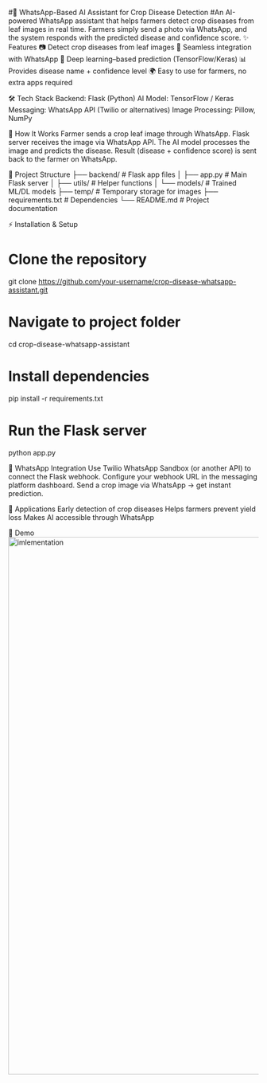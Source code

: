 #🌱 WhatsApp-Based AI Assistant for Crop Disease Detection
#An AI-powered WhatsApp assistant that helps farmers detect crop diseases from leaf images in real time. Farmers simply send a photo via WhatsApp, and the system responds with the predicted disease and confidence score.
✨ Features
📷 Detect crop diseases from leaf images
💬 Seamless integration with WhatsApp
🤖 Deep learning–based prediction (TensorFlow/Keras)
📊 Provides disease name + confidence level
🌍 Easy to use for farmers, no extra apps required

🛠️ Tech Stack
Backend: Flask (Python)
AI Model: TensorFlow / Keras
Messaging: WhatsApp API (Twilio or alternatives)
Image Processing: Pillow, NumPy

🚀 How It Works
Farmer sends a crop leaf image through WhatsApp.
Flask server receives the image via WhatsApp API.
The AI model processes the image and predicts the disease.
Result (disease + confidence score) is sent back to the farmer on WhatsApp.

📂 Project Structure
├── backend/              # Flask app files
│   ├── app.py            # Main Flask server
│   ├── utils/            # Helper functions
│   └── models/           # Trained ML/DL models
├── temp/                 # Temporary storage for images
├── requirements.txt      # Dependencies
└── README.md             # Project documentation

⚡ Installation & Setup
# Clone the repository
git clone https://github.com/your-username/crop-disease-whatsapp-assistant.git
# Navigate to project folder
cd crop-disease-whatsapp-assistant
# Install dependencies
pip install -r requirements.txt
# Run the Flask server
python app.py

📱 WhatsApp Integration
Use Twilio WhatsApp Sandbox (or another API) to connect the Flask webhook.
Configure your webhook URL in the messaging platform dashboard.
Send a crop image via WhatsApp → get instant prediction.

🎯 Applications
Early detection of crop diseases
Helps farmers prevent yield loss
Makes AI accessible through WhatsApp

📸 Demo
<img width="1375" height="1080" alt="imlementation" src="https://github.com/user-attachments/assets/7c926ca8-385e-4147-b4bc-4f945d2bf4c3" />
